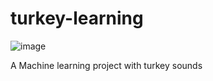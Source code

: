 # turkey-learning
![image](https://user-images.githubusercontent.com/97229364/163154042-a51dcc70-aa29-455b-92e2-008666fe12da.png)

A Machine learning project with turkey sounds
